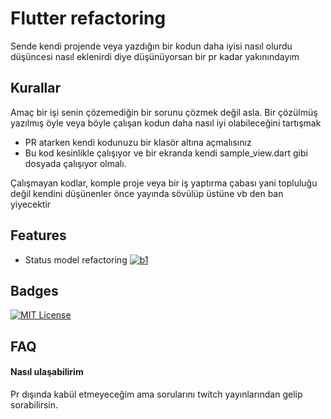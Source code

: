 
# Flutter refactoring

Sende kendi projende veya yazdığın bir kodun daha iyisi nasıl olurdu düşüncesi nasıl eklenirdi diye düşünüyorsan bir pr kadar yakınındayım

## Kurallar

Amaç bir işi senin çözemediğin bir sorunu çözmek değil asla. Bir çözülmüş yazılmış öyle veya böyle çalışan kodun daha nasıl iyi olabileceğini tartışmak
- PR atarken kendi kodunuzu bir klasör altına açmalısınız
- Bu kod kesinlikle çalışıyor ve bir ekranda kendi sample_view.dart gibi dosyada çalışıyor olmalı.

Çalışmayan kodlar, komple proje veya bir iş yaptırma çabası yani topluluğu değil kendini düşünenler önce yayında sövülüp üstüne vb den ban yiyecektir


## Features

- Status model refactoring [![b1](https://i3.ytimg.com/vi/D_9WeK8L6Rw/maxresdefault.jpg)](https://youtu.be/D_9WeK8L6Rw)


## Badges

[![MIT License](https://img.shields.io/badge/License-MIT-green.svg)](https://choosealicense.com/licenses/mit/)

## FAQ

#### Nasıl ulaşabilirim

Pr dışında kabül etmeyeceğim ama sorularını twitch yayınlarından gelip sorabilirsin.



